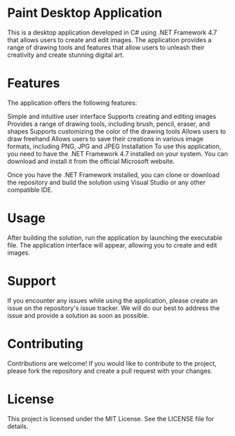 # Paint Desktop Application
This is a desktop application developed in C# using .NET Framework 4.7 that allows users to create and edit images. The application provides a range of drawing tools and features that allow users to unleash their creativity and create stunning digital art.

# Features
The application offers the following features:

Simple and intuitive user interface
Supports creating and editing images
Provides a range of drawing tools, including brush, pencil, eraser, and shapes
Supports customizing the color of the drawing tools
Allows users to draw freehand
Allows users to save their creations in various image formats, including PNG, JPG and JPEG
Installation
To use this application, you need to have the .NET Framework 4.7 installed on your system. You can download and install it from the official Microsoft website.

Once you have the .NET Framework installed, you can clone or download the repository and build the solution using Visual Studio or any other compatible IDE.

# Usage
After building the solution, run the application by launching the executable file. The application interface will appear, allowing you to create and edit images.

# Support
If you encounter any issues while using the application, please create an issue on the repository's issue tracker. We will do our best to address the issue and provide a solution as soon as possible.

# Contributing
Contributions are welcome! If you would like to contribute to the project, please fork the repository and create a pull request with your changes.

# License
This project is licensed under the MIT License. See the LICENSE file for details.
